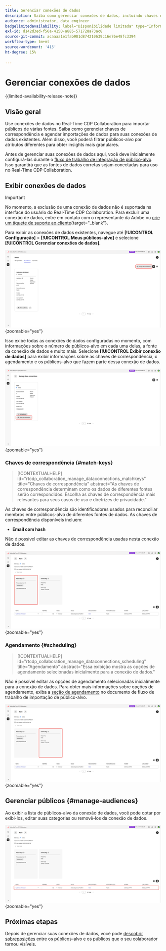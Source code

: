 ```yaml
---
title: Gerenciar conexões de dados
description: Saiba como gerenciar conexões de dados, incluindo chaves de correspondência, agendamento, casos de uso e filtragem de público-alvo no Real-Time CDP Collaboration
audience: administrator, data engineer
badgelimitedavailability: label="Disponibilidade limitada" type="Informative" url="https://helpx.adobe.com/legal/product-descriptions/real-time-customer-data-platform-collaboration.html newtab=true"
exl-id: d142d3ed-f56a-4150-a885-571728a73ac8
source-git-commit: acaaaa1e1fab981d874210639c16e76e48fc3394
workflow-type: tm+mt
source-wordcount: '415'
ht-degree: 15%

---
```


# Gerenciar conexões de dados

{{limited-availability-release-note}}

## Visão geral

Use conexões de dados no Real-Time CDP Collaboration para importar públicos de várias fontes. Saiba como gerenciar chaves de correspondência e agendar importações de dados para suas conexões de dados existentes. Além disso, você poderá filtrar públicos-alvo por atributos diferentes para obter insights mais granulares.

Antes de gerenciar suas conexões de dados aqui, você deve inicialmente configurá-las durante o [fluxo de trabalho de integração de público-alvo](./onboard-audiences.md). Isso garantirá que as fontes de dados corretas sejam conectadas para uso no Real-Time CDP Collaboration.

## Exibir conexões de dados

>[!IMPORTANT]
>
>No momento, a exclusão de uma conexão de dados não é suportada na interface do usuário do Real-Time CDP Collaboration. Para excluir uma conexão de dados, entre em contato com o representante da Adobe ou [crie um tíquete de suporte ao cliente](https://experienceleague.adobe.com/home?lang=en&amp;support-tab=open-ticket#support){target="_blank"}.

Para exibir as conexões de dados existentes, navegue até **[!UICONTROL Configuração]** > **[!UICONTROL Meus públicos-alvo]** e selecione **[!UICONTROL Gerenciar conexões de dados]**.

![Espaço de trabalho de Instalação com Gerenciar conexões de dados realçado.](/help/assets/setup/manage-data-connection/manage-data-connection-highlighted.png){zoomable="yes"}

Isso exibe todas as conexões de dados configuradas no momento, com informações sobre o número de públicos-alvo em cada uma delas, a fonte da conexão de dados e muito mais. Selecione **[!UICONTROL Exibir conexão de dados]** para exibir informações sobre as chaves de correspondência, o agendamento e os públicos-alvo que fazem parte dessa conexão de dados.

![Gerenciar espaço de trabalho de conexões de dados com uma conexão Exibir conexões de dados realçadas. ](/help/assets/setup/manage-data-connection/view-data-connection-highlighted.png){zoomable="yes"}

### Chaves de correspondência {#match-keys}

>[!CONTEXTUALHELP]
>id="rtcdp_collaboration_manage_dataconnections_matchkeys"
>title="Chaves de correspondência"
>abstract="As chaves de correspondência determinam como os dados de diferentes fontes serão correspondidos. Escolha as chaves de correspondência mais relevantes para seus casos de uso e diretrizes de privacidade."

As chaves de correspondência são identificadores usados para reconciliar membros entre públicos-alvo de diferentes fontes de dados. As chaves de correspondência disponíveis incluem:

- **Email com hash**

Não é possível editar as chaves de correspondência usadas nesta conexão de dados.

![Um espaço de trabalho de conexões de dados com a seção Corresponder chaves realçada.](/help/assets/setup/manage-data-connection/view-data-connection-match-keys.png){zoomable="yes"}

### Agendamento {#scheduling}

>[!CONTEXTUALHELP]
>id="rtcdp_collaboration_manage_dataconnections_scheduling"
>title="Agendamento"
>abstract="Essa exibição mostra as opções de agendamento selecionadas inicialmente para a conexão de dados."

Não é possível editar as opções de agendamento selecionadas inicialmente para a conexão de dados. Para obter mais informações sobre opções de agendamento, exiba a [seção de agendamento](/help/guide/setup/onboard-audiences.md#schedule) no documento de fluxo de trabalho de importação de público-alvo.

![Um espaço de trabalho de conexões de dados com a seção Agendamento realçada.](/help/assets/setup/manage-data-connection/view-data-connection-scheduling.png){zoomable="yes"}

## Gerenciar públicos {#manage-audiences}

Ao exibir a lista de públicos-alvo da conexão de dados, você pode optar por exibi-los, editar suas categorias ou removê-los da conexão de dados.

![Um espaço de trabalho de conexões de dados com os públicos-alvo realçados.](/help/assets/setup/manage-data-connection/view-data-connection-manage-audiences.png){zoomable="yes"}

## Próximas etapas

Depois de gerenciar suas conexões de dados, você pode [descobrir sobreposições](/help/guide/collaborate/discover.md) entre os públicos-alvo e os públicos que o seu colaborador tornou visíveis.
